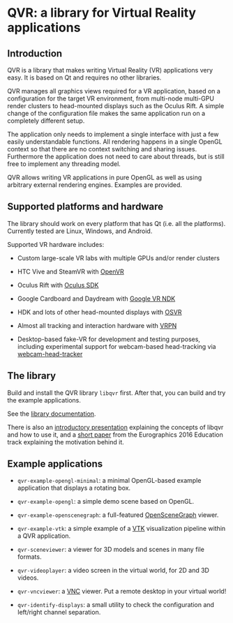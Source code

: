 # QVR: a library for Virtual Reality applications

## Introduction

QVR is a library that makes writing Virtual Reality (VR) applications very easy.
It is based on Qt and requires no other libraries.

QVR manages all graphics views required for a VR application, based on a
configuration for the target VR environment, from multi-node multi-GPU render
clusters to head-mounted displays such as the Oculus Rift. A simple change
of the configuration file makes the same application run on a completely
different setup.

The application only needs to implement a single interface with just a few
easily understandable functions. All rendering happens in a single OpenGL
context so that there are no context switching and sharing issues. Furthermore
the application does not need to care about threads, but is still free to
implement any threading model.

QVR allows writing VR applications in pure OpenGL as well as using arbitrary
external rendering engines. Examples are provided.

## Supported platforms and hardware

The library should work on every platform that has Qt (i.e. all the platforms).
Currently tested are Linux, Windows, and Android.

Supported VR hardware includes:

- Custom large-scale VR labs with multiple GPUs and/or render clusters

- HTC Vive and SteamVR with [OpenVR](https://github.com/ValveSoftware/openvr)

- Oculus Rift with [Oculus SDK](https://www.oculus.com/)

- Google Cardboard and Daydream with [Google VR NDK](https://developers.google.com/vr/android/ndk/gvr-ndk-overview)

- HDK and lots of other head-mounted displays with [OSVR](http://osvr.org/)

- Almost all tracking and interaction hardware with [VRPN](http://vrpn.org/)

- Desktop-based fake-VR for development and testing purposes, including
  experimental support for webcam-based head-tracking via
  [webcam-head-tracker](https://github.com/marlam/webcam-head-tracker)

## The library

Build and install the QVR library `libqvr` first. After that, you can build
and try the example applications.

See the [library documentation](https://marlam.github.io/qvr/html/).

There is also an [introductory presentation](https://marlam.github.io/qvr/qvr-slides.pdf)
explaining the concepts of libqvr and how to use it, and a
[short paper](https://marlam.github.io/qvr/lambers2016qvr.pdf) from the Eurographics
2016 Education track explaining the motivation behind it.

## Example applications

- `qvr-example-opengl-minimal`:
  a minimal OpenGL-based example application that displays a rotating box.

- `qvr-example-opengl`:
  a simple demo scene based on OpenGL.

- `qvr-example-openscenegraph`:
  a full-featured [OpenSceneGraph](http://www.openscenegraph.com) viewer.

- `qvr-example-vtk`:
  a simple example of a [VTK](http://www.vtk.org) visualization pipeline within
  a QVR application.

- `qvr-sceneviewer`:
  a viewer for 3D models and scenes in many file formats.

- `qvr-videoplayer`:
  a video screen in the virtual world, for 2D and 3D videos.

- `qvr-vncviewer`: a [VNC](https://en.wikipedia.org/wiki/Virtual_Network_Computing)
  viewer. Put a remote desktop in your virtual world!

- `qvr-identify-displays`:
  a small utility to check the configuration and left/right channel separation.
